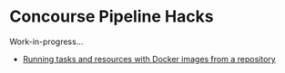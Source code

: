 # Concourse Pipeline Hacks

Work-in-progress...

- [Running tasks and resources with Docker images from a repository](docker-images-from-repo)
